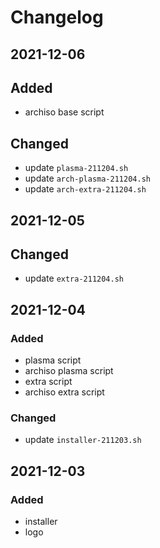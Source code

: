 # Changelog

## 2021-12-06
## Added
- archiso base script

## Changed
- update `plasma-211204.sh`
- update `arch-plasma-211204.sh`
- update `arch-extra-211204.sh`

## 2021-12-05
## Changed
- update `extra-211204.sh`

## 2021-12-04
### Added
- plasma script
- archiso plasma script
- extra script
- archiso extra script

### Changed
- update `installer-211203.sh`

## 2021-12-03
### Added
- installer
- logo